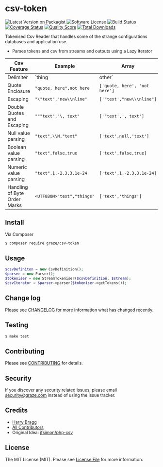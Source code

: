 # csv-token

[![Latest Version on Packagist](https://img.shields.io/packagist/v/graze/csv-token.svg?style=flat-square)](https://packagist.org/packages/graze/csv-token)
[![Software License](https://img.shields.io/badge/license-MIT-brightgreen.svg?style=flat-square)](LICENSE.md)
[![Build Status](https://img.shields.io/travis/graze/csv-token/master.svg?style=flat-square)](https://travis-ci.org/graze/csv-token)
[![Coverage Status](https://img.shields.io/scrutinizer/coverage/g/graze/csv-token.svg?style=flat-square)](https://scrutinizer-ci.com/g/graze/csv-token/code-structure)
[![Quality Score](https://img.shields.io/scrutinizer/g/graze/csv-token.svg?style=flat-square)](https://scrutinizer-ci.com/g/graze/csv-token)
[![Total Downloads](https://img.shields.io/packagist/dt/graze/csv-token.svg?style=flat-square)](https://packagist.org/packages/graze/csv-token)

Tokenised Csv Reader that handles some of the strange configurations databases and application use.

- Parses tokens and csv from streams and outputs using a Lazy Iterator

| Csv Feature                  | Example                    | Array                         |
|------------------------------|----------------------------|-------------------------------|
| Delimiter                    | `thing|other`              | `['thing','other']`           |
| Quote Enclosure              | `"quote, here",not here`   | `['quote, here', 'not here']` |
| Escaping                     | `"\"text","new\\nline"`    | `['"text',"new\\\nline"]`     |
| Double Quotes and Escaping   | `"""text","\, text"`       | `['"text',', text']`          |
| Null value parsing           | `"text",\\N,"text"`        | `['text',null,'text']`        |
| Boolean value parsing        | `"text",false,true`        | `['text',false,true]`         |
| Numeric value parsing        | `"text",1,-2.3,3.1e-24`    | `['text',1,-2.3,3.1e-24]`     |
| Handling of Byte Order Marks | `<UTF8BOM>"text","things"` | `['text','things']`           |

## Install

Via Composer

``` bash
$ composer require graze/csv-token
```

## Usage

``` php
$csvDefiniton = new CsvDefinition();
$parser = new Parser();
$tokeniser = new StreamTokeniser($csvDefinition, $stream);
$csvIterator = $parser->parser($tokeniser->getTokens());
```

## Change log

Please see [CHANGELOG](CHANGELOG.md) for more information what has changed recently.

## Testing

``` bash
$ make test
```

## Contributing

Please see [CONTRIBUTING](CONTRIBUTING.md) for details.

## Security

If you discover any security related issues, please email security@graze.com instead of using the issue tracker.

## Credits

- [Harry Bragg](https://github.com/h-bragg)
- [All Contributors](../../contributors)
- Original Idea: [jfsimon/php-csv](https://github.com/jfsimon/php-csv)

## License

The MIT License (MIT). Please see [License File](LICENSE.md) for more information.
